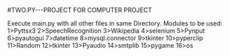 #TWO.PY---PROJECT FOR COMPUTER PROJECT

Execute main.py with all other files in same Directory.
Modules to be used:
          1>Pyttsx3
          2>SpeechRecognition
          3>Wikipedia
          4>selenium
          5>Pynput
          6>pyautogui
          7>datetime
          8>mysql.connector
          9>tkinter
          10>pyperclip
          11>Random
          12>tkinter
          13>Pyaudio
          14>smtplib
          15>pygame
          16>os
